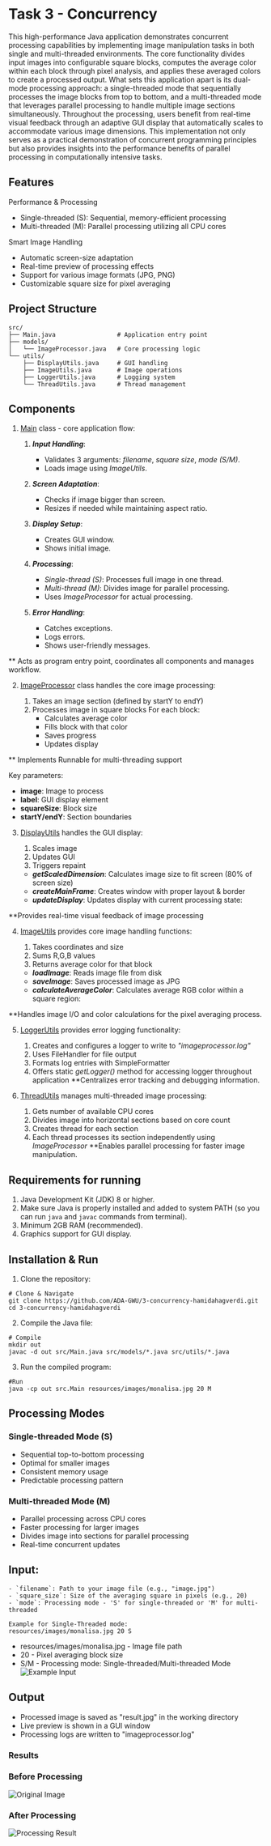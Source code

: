 # Task 3 - Concurrency
This high-performance Java application demonstrates concurrent processing capabilities by implementing image manipulation tasks in both single and multi-threaded environments. The core functionality divides input images into configurable square blocks, computes the average color within each block through pixel analysis, and applies these averaged colors to create a processed output. What sets this application apart is its dual-mode processing approach: a single-threaded mode that sequentially processes the image blocks from top to bottom, and a multi-threaded mode that leverages parallel processing to handle multiple image sections simultaneously. Throughout the processing, users benefit from real-time visual feedback through an adaptive GUI display that automatically scales to accommodate various image dimensions. This implementation not only serves as a practical demonstration of concurrent programming principles but also provides insights into the performance benefits of parallel processing in computationally intensive tasks.

## Features

Performance & Processing
- Single-threaded (S): Sequential, memory-efficient processing
- Multi-threaded (M): Parallel processing utilizing all CPU cores

Smart Image Handling
- Automatic screen-size adaptation
- Real-time preview of processing effects
- Support for various image formats (JPG, PNG)
- Customizable square size for pixel averaging

## Project Structure
```
src/
├── Main.java                 # Application entry point
├── models/
│   └── ImageProcessor.java   # Core processing logic
└── utils/
    ├── DisplayUtils.java     # GUI handling
    ├── ImageUtils.java       # Image operations
    ├── LoggerUtils.java      # Logging system
    └── ThreadUtils.java      # Thread management
```

## Components

1. [Main](https://github.com/ADA-GWU/3-concurrency-hamidahagverdi/blob/main/src/Main.java) class - core application flow:

    1. **_Input Handling_**:
         -  Validates 3 arguments: _filename_, _square size_, _mode (S/M)_.
         -  Loads image using _ImageUtils_.

    2. **_Screen Adaptation_**:
        -  Checks if image bigger than screen.
        -  Resizes if needed while maintaining aspect ratio.

    3. **_Display Setup_**:
        -  Creates GUI window.
        -  Shows initial image.

    4. **_Processing_**:
        -  _Single-thread (S)_: Processes full image in one thread.
        -  _Multi-thread (M)_: Divides image for parallel processing.
        -  Uses _ImageProcessor_ for actual processing.

    5. **_Error Handling_**:
        -  Catches exceptions.
        -  Logs errors.
        -  Shows user-friendly messages.

** Acts as program entry point, coordinates all components and manages workflow.

2. [ImageProcessor](https://github.com/ADA-GWU/3-concurrency-hamidahagverdi/blob/main/src/models/ImageProcessor.java) class handles the core image processing:

    1. Takes an image section (defined by startY to endY)
    2. Processes image in square blocks
        For each block:
        -  Calculates average color
        -  Fills block with that color
        -  Saves progress
        -  Updates display

** Implements Runnable for multi-threading support

Key parameters:

- **image**: Image to process
- **label**: GUI display element
- **squareSize**: Block size
- **startY/endY**: Section boundaries

3. [DisplayUtils](https://github.com/ADA-GWU/3-concurrency-hamidahagverdi/blob/main/src/utils/DisplayUtils.java) handles the GUI display:
    1. Scales image
    2. Updates GUI
    3. Triggers repaint
       
    - **_getScaledDimension_**: Calculates image size to fit screen (80% of screen size)
    - **_createMainFrame_**: Creates window with proper layout & border
    - **_updateDisplay_**: Updates display with current processing state:

**Provides real-time visual feedback of image processing

4. [ImageUtils](https://github.com/ADA-GWU/3-concurrency-hamidahagverdi/blob/main/src/utils/ImageUtils.java) provides core image handling functions:
    1. Takes coordinates and size
    2. Sums R,G,B values
    3. Returns average color for that block
       
    - **_loadImage_**: Reads image file from disk
    - **_saveImage_**: Saves processed image as JPG
    - **_calculateAverageColor_**: Calculates average RGB color within a square region:

**Handles image I/O and color calculations for the pixel averaging process.

5. [LoggerUtils](https://github.com/ADA-GWU/3-concurrency-hamidahagverdi/blob/main/src/utils/LoggerUtils.java) provides error logging functionality:

    1. Creates and configures a logger to write to _"imageprocessor.log"_
    2.  Uses FileHandler for file output
    3. Formats log entries with SimpleFormatter
    4. Offers static _getLogger()_ method for accessing logger throughout application
**Centralizes error tracking and debugging information.

6. [ThreadUtils](https://github.com/ADA-GWU/3-concurrency-hamidahagverdi/blob/main/src/utils/ThreadUtils.java) manages multi-threaded image processing:

    1. Gets number of available CPU cores
    2. Divides image into horizontal sections based on core count
    3. Creates thread for each section
    4. Each thread processes its section independently using _ImageProcessor_
**Enables parallel processing for faster image manipulation.

## Requirements for running

1. Java Development Kit (JDK) 8 or higher.
2. Make sure Java is properly installed and added to system PATH (so you can run `java` and `javac` commands from terminal).
3. Minimum 2GB RAM (recommended).
4. Graphics support for GUI display.

## Installation & Run

1. Clone the repository:
```
# Clone & Navigate
git clone https://github.com/ADA-GWU/3-concurrency-hamidahagverdi.git
cd 3-concurrency-hamidahagverdi
```
2. Compile the Java file:
```
# Compile
mkdir out
javac -d out src/Main.java src/models/*.java src/utils/*.java
```
3. Run the compiled program:
```
#Run
java -cp out src.Main resources/images/monalisa.jpg 20 M
```

## Processing Modes

### Single-threaded Mode (S)
- Sequential top-to-bottom processing
- Optimal for smaller images
- Consistent memory usage
- Predictable processing pattern

### Multi-threaded Mode (M)
- Parallel processing across CPU cores
- Faster processing for larger images
- Divides image into sections for parallel processing
- Real-time concurrent updates

## Input:
```
- `filename`: Path to your image file (e.g., "image.jpg")
- `square_size`: Size of the averaging square in pixels (e.g., 20)
- `mode`: Processing mode - 'S' for single-threaded or 'M' for multi-threaded

Example for Single-Threaded mode:
resources/images/monalisa.jpg 20 S
```
- resources/images/monalisa.jpg - Image file path
- 20 - Pixel averaging block size
- S/M - Processing mode: Single-threaded/Multi-threaded Mode
![Example Input](resources/images/example_input.png)

## Output
- Processed image is saved as "result.jpg" in the working directory
- Live preview is shown in a GUI window
- Processing logs are written to "imageprocessor.log"


### Results

### Before Processing
![Original Image](resources/images/monalisa.jpg)

### After Processing
![Processing Result](result.jpg)
